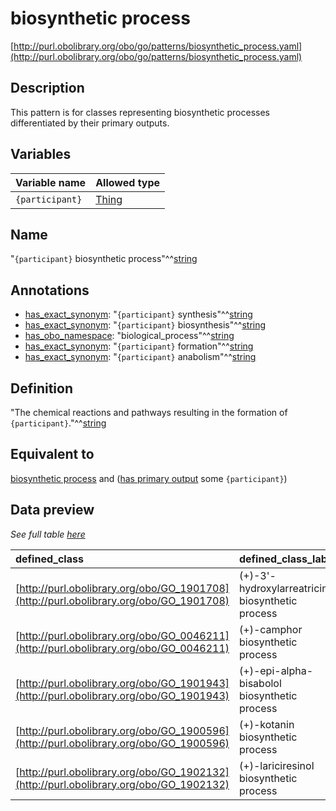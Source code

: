 # biosynthetic process

[http://purl.obolibrary.org/obo/go/patterns/biosynthetic_process.yaml](http://purl.obolibrary.org/obo/go/patterns/biosynthetic_process.yaml)

## Description

This pattern is for classes representing biosynthetic processes differentiated by their primary outputs.




## Variables

| Variable name | Allowed type |
|:--------------|:-------------|
| `{participant}` | [Thing](http://www.w3.org/2002/07/owl#Thing) |

## Name

"`{participant}` biosynthetic process"^^[string](http://www.w3.org/2001/XMLSchema#string)

## Annotations

- [has_exact_synonym](http://www.geneontology.org/formats/oboInOwl#hasExactSynonym): "`{participant}` synthesis"^^[string](http://www.w3.org/2001/XMLSchema#string)
- [has_exact_synonym](http://www.geneontology.org/formats/oboInOwl#hasExactSynonym): "`{participant}` biosynthesis"^^[string](http://www.w3.org/2001/XMLSchema#string)
- [has_obo_namespace](http://www.geneontology.org/formats/oboInOwl#hasOBONamespace): "biological_process"^^[string](http://www.w3.org/2001/XMLSchema#string)
- [has_exact_synonym](http://www.geneontology.org/formats/oboInOwl#hasExactSynonym): "`{participant}` formation"^^[string](http://www.w3.org/2001/XMLSchema#string)
- [has_exact_synonym](http://www.geneontology.org/formats/oboInOwl#hasExactSynonym): "`{participant}` anabolism"^^[string](http://www.w3.org/2001/XMLSchema#string)

## Definition

"The chemical reactions and pathways resulting in the formation of `{participant}`."^^[string](http://www.w3.org/2001/XMLSchema#string)

## Equivalent to

[biosynthetic process](http://purl.obolibrary.org/obo/GO_0009058)  and ([has primary output](http://purl.obolibrary.org/obo/RO_0004008) some `{participant}`)







## Data preview

*See full table [here](https://github.com/geneontology/go-ontology/tree/master/src/design_patterns/biosynthetic_process.tsv)*

| defined_class | defined_class_label | participant | participant_label |
|:--|:--|:--|:--|
| [http://purl.obolibrary.org/obo/GO_1901708](http://purl.obolibrary.org/obo/GO_1901708) | (+)-3'-hydroxylarreatricin biosynthetic process | [http://purl.obolibrary.org/obo/CHEBI_67154](http://purl.obolibrary.org/obo/CHEBI_67154) | (+)-3'-hydroxylarreatricin |
| [http://purl.obolibrary.org/obo/GO_0046211](http://purl.obolibrary.org/obo/GO_0046211) | (+)-camphor biosynthetic process | [http://purl.obolibrary.org/obo/CHEBI_15396](http://purl.obolibrary.org/obo/CHEBI_15396) | (R)-camphor |
| [http://purl.obolibrary.org/obo/GO_1901943](http://purl.obolibrary.org/obo/GO_1901943) | (+)-epi-alpha-bisabolol biosynthetic process | [http://purl.obolibrary.org/obo/CHEBI_68658](http://purl.obolibrary.org/obo/CHEBI_68658) | (+)-epi-alpha-bisabolol |
| [http://purl.obolibrary.org/obo/GO_1900596](http://purl.obolibrary.org/obo/GO_1900596) | (+)-kotanin biosynthetic process | [http://purl.obolibrary.org/obo/CHEBI_64454](http://purl.obolibrary.org/obo/CHEBI_64454) | (+)-kotanin |
| [http://purl.obolibrary.org/obo/GO_1902132](http://purl.obolibrary.org/obo/GO_1902132) | (+)-lariciresinol biosynthetic process | [http://purl.obolibrary.org/obo/CHEBI_67246](http://purl.obolibrary.org/obo/CHEBI_67246) | (+)-lariciresinol |

